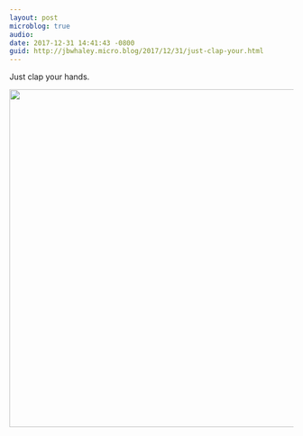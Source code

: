 ```yaml
---
layout: post
microblog: true
audio: 
date: 2017-12-31 14:41:43 -0800
guid: http://jbwhaley.micro.blog/2017/12/31/just-clap-your.html
---
```

Just clap your hands.

<img src="http://www.jarrodwhaley.com/uploads/2017/5bffd71001.jpg" width="600" height="600" />
